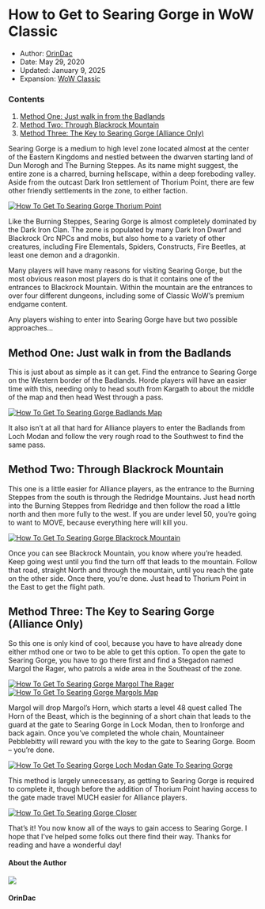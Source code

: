 # How to Get to Searing Gorge in WoW Classic



* Author: [OrinDac](https://www.warcrafttavern.com/author/orindac/)
* Date: May 29, 2020
* Updated: January 9, 2025
* Expansion: [WoW Classic](/wow-classic/)


### Contents

1. [Method One: Just walk in from the Badlands](#ftoc-method-one-just-walk-in-from-the-badlands)
2. [Method Two: Through Blackrock Mountain](#ftoc-method-two-through-blackrock-mountain)
3. [Method Three: The Key to Searing Gorge (Alliance Only)](#ftoc-method-three-the-key-to-searing-gorge-alliance-only)

Searing Gorge is a medium to high level zone located almost at the center of the Eastern Kingdoms and nestled between the dwarven starting land of Dun Morogh and The Burning Steppes. As its name might suggest, the entire zone is a charred, burning hellscape, within a deep foreboding valley. Aside from the outcast Dark Iron settlement of Thorium Point, there are few other friendly settlements in the zone, to either faction.

[![How To Get To Searing Gorge Thorium Point](https://www.warcrafttavern.com/wp-content/uploads/2020/12/How-to-Get-to-Searing-Gorge-Thorium-Point-1024x770.jpg)](https://www.warcrafttavern.com/wp-content/uploads/2020/12/How-to-Get-to-Searing-Gorge-Thorium-Point.jpg)

Like the Burning Steppes, Searing Gorge is almost completely dominated by the Dark Iron Clan. The zone is populated by many Dark Iron Dwarf and Blackrock Orc NPCs and mobs, but also home to a variety of other creatures, including Fire Elementals, Spiders, Constructs, Fire Beetles, at least one demon and a dragonkin.

Many players will have many reasons for visiting Searing Gorge, but the most obvious reason most players do is that it contains one of the entrances to Blackrock Mountain. Within the mountain are the entrances to over four different dungeons, including some of Classic WoW’s premium endgame content.

Any players wishing to enter into Searing Gorge have but two possible approaches…

Method One: Just walk in from the Badlands
------------------------------------------

This is just about as simple as it can get. Find the entrance to Searing Gorge on the Western border of the Badlands. Horde players will have an easier time with this, needing only to head south from Kargath to about the middle of the map and then head West through a pass.

[![How To Get To Searing Gorge Badlands Map](https://www.warcrafttavern.com/wp-content/uploads/2020/12/How-to-Get-to-Searing-Gorge-Badlands-Map-1024x608.jpg)](https://www.warcrafttavern.com/wp-content/uploads/2020/12/How-to-Get-to-Searing-Gorge-Badlands-Map.jpg)

It also isn’t at all that hard for Alliance players to enter the Badlands from Loch Modan and follow the very rough road to the Southwest to find the same pass.

Method Two: Through Blackrock Mountain
--------------------------------------

This one is a little easier for Alliance players, as the entrance to the Burning Steppes from the south is through the Redridge Mountains. Just head north into the Burning Steppes from Redridge and then follow the road a little north and then more fully to the west. If you are under level 50, you’re going to want to MOVE, because everything here will kill you.

[![How To Get To Searing Gorge Blackrock Mountain](https://www.warcrafttavern.com/wp-content/uploads/2020/12/How-to-Get-to-Searing-Gorge-Blackrock-Mountain.jpg)](https://www.warcrafttavern.com/wp-content/uploads/2020/12/How-to-Get-to-Searing-Gorge-Blackrock-Mountain.jpg)

Once you can see Blackrock Mountain, you know where you’re headed. Keep going west until you find the turn off that leads to the mountain. Follow that road, straight North and through the mountain, until you reach the gate on the other side. Once there, you’re done. Just head to Thorium Point in the East to get the flight path.

Method Three: The Key to Searing Gorge (Alliance Only)
------------------------------------------------------

So this one is only kind of cool, because you have to have already done either mthod one or two to be able to get this option. To open the gate to Searing Gorge, you have to go there first and find a Stegadon named Margol the Rager, who patrols a wide area in the Southeast of the zone.

[![How To Get To Searing Gorge Margol The Rager](https://www.warcrafttavern.com/wp-content/uploads/2020/12/How-to-Get-to-Searing-Gorge-Margol-the-Rager.jpg)](https://www.warcrafttavern.com/wp-content/uploads/2020/12/How-to-Get-to-Searing-Gorge-Margol-the-Rager.jpg)
[![How To Get To Searing Gorge Margols Map](https://www.warcrafttavern.com/wp-content/uploads/2020/12/How-to-Get-to-Searing-Gorge-Margols-Map-1024x744.jpg)](https://www.warcrafttavern.com/wp-content/uploads/2020/12/How-to-Get-to-Searing-Gorge-Margols-Map.jpg)

Margol will drop Margol’s Horn, which starts a level 48 quest called The Horn of the Beast, which is the beginning of a short chain that leads to the guard at the gate to Searing Gorge in Lock Modan, then to Ironforge and back again. Once you’ve completed the whole chain, Mountaineer Pebblebitty will reward you with the key to the gate to Searing Gorge. Boom – you’re done.

[![How To Get To Searing Gorge Loch Modan Gate To Searing Gorge](https://www.warcrafttavern.com/wp-content/uploads/2020/12/How-to-Get-to-Searing-Gorge-Loch-Modan-Gate-to-Searing-Gorge-999x1024.jpg)](https://www.warcrafttavern.com/wp-content/uploads/2020/12/How-to-Get-to-Searing-Gorge-Loch-Modan-Gate-to-Searing-Gorge.jpg)

This method is largely unnecessary, as getting to Searing Gorge is required to complete it, though before the addition of Thorium Point having access to the gate made travel MUCH easier for Alliance players.

[![How To Get To Searing Gorge Closer](https://www.warcrafttavern.com/wp-content/uploads/2020/12/How-to-Get-to-Searing-Gorge-Closer-1024x675.jpg)](https://www.warcrafttavern.com/wp-content/uploads/2020/12/How-to-Get-to-Searing-Gorge-Closer.jpg)

That’s it! You now know all of the ways to gain access to Searing Gorge. I hope that I’ve helped some folks out there find their way. Thanks for reading and have a wonderful day!


#### About the Author

![](https://www.warcrafttavern.com/wp-content/litespeed/avatar/b6a629e319dcf7809f810cee6643840a.jpg?ver=1738114914)

#### OrinDac





